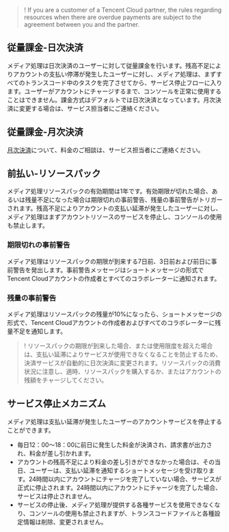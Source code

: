 >! If you are a customer of a Tencent Cloud partner, the rules regarding resources when there are overdue payments are subject to the agreement between you and the partner.

## 従量課金-日次決済
メディア処理は日次決済のユーザーに対して従量課金を行います。残高不足によりアカウントの支払い停滞が発生したユーザーに対し、メディア処理は、まずすべてのトランスコード中のタスクを完了させてから、サービス停止フローに入ります。ユーザーがアカウントにチャージするまで、コンソールを正常に使用することはできません。課金方式はデフォルトでは日次決済となっています。月次決済に変更する場合は、サービス担当者にご連絡ください。

## 従量課金-月次決済
[月次決済](https://intl.cloud.tencent.com/document/product/1041/33478#month)について、料金のご相談は、サービス担当者にご連絡ください。

## 前払い-リソースパック
メディア処理リソースパックの有効期間は1年です。有効期限が切れた場合、あるいは残量不足になった場合は期限切れの事前警告、残量の事前警告がトリガーされます。残高不足によりアカウントの支払い延滞が発生したユーザーに対し、メディア処理はまずアカウントリソースのサービスを停止し、コンソールの使用も禁止します。

### 期限切れの事前警告
メディア処理はリソースパックの期限が到来する7日前、3日前および前日に事前警告を発出します。事前警告メッセージはショートメッセージの形式でTencent Cloudアカウントの作成者とすべてのコラボレーターに通知されます。

### 残量の事前警告
メディア処理はリソースパックの残量が10%になったら、ショートメッセージの形式で、Tencent Cloudアカウントの作成者およびすべてのコラボレーターに残量不足を通知します。
>!  リソースパックの期限が到来した場合、または使用限度を超えた場合は、支払い延滞によりサービスが使用できなくなることを防止するため、決済サービスが自動的に日次決済に変更されます。リソースパックの消費状況に注意し、適時、リソースパックを購入するか、またはアカウントの残額をチャージしてください。

## サービス停止メカニズム
メディア処理は支払い延滞が発生したユーザーのアカウントサービスを停止することができます。
+ 毎日12：00〜18：00に前日に発生した料金が決済され、請求書が出力され、料金が差し引かれます。
+ アカウントの残高不足により料金の差し引きができなかった場合は、その当日、ユーザーは、支払い延滞を通知するショートメッセージを受け取ります。24時間以内にアカウントにチャージを完了していない場合、サービスが正式に停止されます。24時間以内にアカウントにチャージを完了した場合、サービスは停止されません。
+ サービスの停止後、メディア処理が提供する各種サービスを使用できなくなり、コンソールの使用も禁止されますが、トランスコードファイルと各種設定情報は削除、変更されません。
